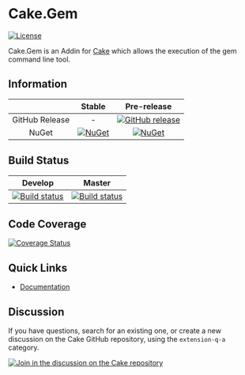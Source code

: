 # Cake.Gem

[![License](http://img.shields.io/:license-mit-blue.svg)](http://cake-contrib.mit-license.org)

Cake.Gem is an Addin for [Cake](http://cakebuild.net/) which allows the execution of the gem command line tool.

## Information

| |Stable|Pre-release|
|:--:|:--:|:--:|
|GitHub Release|-|[![GitHub release](https://img.shields.io/github/release/cake-contrib/Cake.Gem.svg)](https://github.com/cake-contrib/Cake.Gem/releases/latest)|
|NuGet|[![NuGet](https://img.shields.io/nuget/v/Cake.Gem.svg)](https://www.nuget.org/packages/Cake.Gem)|[![NuGet](https://img.shields.io/nuget/vpre/Cake.Gem.svg)](https://www.nuget.org/packages/Cake.Gem)|

## Build Status

|Develop|Master|
|:--:|:--:|
|[![Build status](https://ci.appveyor.com/api/projects/status/yl66u5c3dbn2nc73/branch/develop?svg=true)](https://ci.appveyor.com/project/cakecontrib/cake-gem/branch/develop)|[![Build status](https://ci.appveyor.com/api/projects/status/yl66u5c3dbn2nc73/branch/develop?svg=true)](https://ci.appveyor.com/project/cakecontrib/cake-gem/branch/master)|

## Code Coverage

[![Coverage Status](https://coveralls.io/repos/github/cake-contrib/Cake.Gem/badge.svg?branch=develop)](https://coveralls.io/github/cake-contrib/Cake.Gem?branch=develop)

## Quick Links

- [Documentation](https://cake-contrib.github.io/Cake.Gem)

## Discussion

If you have questions, search for an existing one, or create a new discussion on the Cake GitHub repository, using the `extension-q-a` category.

[![Join in the discussion on the Cake repository](https://img.shields.io/badge/GitHub-Discussions-green?logo=github)](https://github.com/cake-build/cake/discussions)
